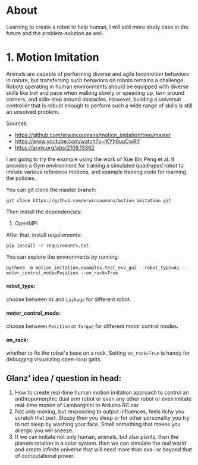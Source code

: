 # About
Learning to create a robot to help human, I will add more study case in the future and the problem-solution as well.

# 1. Motion Imitation
Animals are capable of performing diverse and agile locomotion behaviors in nature, but transferring such behaviors on robots remains a challenge. Robots operating in human environments should be equipped with diverse skills like trot and pace when walking slowly or speeding up, turn around corners, and side-step around obstacles. However, building a universal controller that is robust enough to perform such a wide range of skills is still an unsolved problem.

Sources: 
* https://github.com/erwincoumans/motion_imitation/tree/master
* https://www.youtube.com/watch?v=lKYh6uuCwRY
* https://arxiv.org/abs/2109.13362

I am going to try the example using the work of Xue Bin Peng et al. It provides a Gym environment for training a simulated quadruped robot to imitate various reference motions, and example training code for learning the policies.

You can git clone the master branch:
```
git clone https://github.com/erwincoumans/motion_imitation.git
```

Then install the dependencies:
1. OpenMPI

After that, install requirements:
```
pip install -r requirements.txt
```

You can explore the environments by running:
```
python3 -m motion_imitation.examples.test_env_gui --robot_type=A1 --motor_control_mode=Position --on_rack=True
```

#### robot_type: 
choose between `A1` and `Laikago` for different robot.

#### motor_control_mode: 
choose between `Position` or `Torque` for different motor control modes.

#### on_rack: 
whether to fix the robot's base on a rack. Setting `on_rack=True` is handy for debugging visualizing open-loop gaits.

## Glanz' idea / question in head:
1. How to create real-time human motion imitation approach to control an anthropomorphic dual arm robot or even any other robot or even imitate real-time motion of Lamborghini to Arduino RC car
2. Not only moving, but responding to output influences, feels itchy you scratch that part. Sleepy then you sleep or for other personality you try to not sleep by washing your face. Smell something that makes you allergic you will sneeze. 
3. If we can imitate not only human, animals, but also plants, then the planets rotation in a solar system. then we can simulate the real world and create infinite universe that will need more than exa- or beyond that of computational power.
